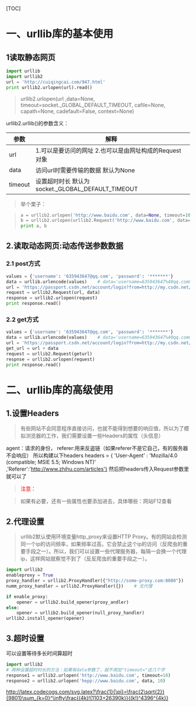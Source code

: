 [TOC]

# 一、urllib库的基本使用

## 1读取静态网页

```python
import urllib
import urllib2
url = 'http://cuiqingcai.com/947.html'
print urllib2.urlopen(url).read()
```

> urllib2.urlopen(url ,data=None, timeout=socket._GLOBAL_DEFAULT_TIMEOUT, cafile=None, capath=None, cadefault=False, context=None)

urllib2.urllib()的参数含义：

参数      | 解释
------- | ----------------------------------------
url     | 1.可以是要访问的网址 2.也可以是由网址构成的Request对象        | 建议优先使用第2种方法
data    | 访问url时需要传输的数据 默认为None
timeout | 设置超时时长 默认为socket._GLOBAL_DEFAULT_TIMEOUT

> 举个栗子：

> ```python
> a = urllib2.urlopen('http://www.baidu.com', data=None, timeout=10).read()
> b = urllib2.urlopen(urllib2.Request('http://www.baidu.com', data=None, timeout=10).read()
> print a, b
> ```

## 2.读取动态网页:动态传送参数数据

### 2.1 post方式

```python
values = {'username': '635943647@qq.com', 'password': '*******'}
data = urllib.urlencode(values)    # data='username=635943647%40qq.com&password=%2A%2A%2A%2A%2A'
url = 'https://passport.csdn.net/account/login?from=http://my.csdn.net/my/mycsdn'
request = urllib2.Request(url, data)
response = urllib2.urlopen(request)
print response.read()
```

### 2.2 get方式

```python
values = {'username': '635943647@qq.com', 'password': '*******'}
data = urllib.urlencode(values)    # data='username=635943647%40qq.com&password=%2A%2A%2A%2A%2A'
url = 'https://passport.csdn.net/account/login?from=http://my.csdn.net/my/mycsdn'
get_url = url + data
request = urllib2.Request(geturl)
respnse = urllib2.urlopen(request)
print response.read()
```

# 二、urllib库的高级使用

## 1.设置Headers

> 有些网站不会同意程序直接访问，也就不能得到想要的响应值，所以为了模拟浏览器的工作，我们需要设置一些Headers的属性（头信息）

agent：请求的身份， referer:用来反盗链（如果referer不是它自己，有的服务器不会响应） 所以构建以下headers headers = { 'User-Agent' : 'Mozilla/4.0 (compatible; MSIE 5.5; Windows NT)' ,'Referer':'<http://www.zhihu.com/articles'}> 然后把headers传入Request参数里就可以了

> <font color="Red">注意：</font>

> 如果有必要，还有一些属性也要添加进去，具体哪些：网站F12查看

## 2.代理设置

> urllib2默认使用环境变量http_proxy来设置HTTP Proxy。有的网站会检测同一个ip的访问频率，如果频率过高，它会禁止这个ip的访问（反爬虫的重要手段之一）。所以，我们可以设置一些代理服务器，每隔一会换一个代理ip，这样网站就察觉不到了（反反爬虫的重要手段之一）。

```python
import urllib2
enableproxy = True
proxy_handler = urllib2.ProxyHandler({"http://some-proxy.com:8080"})    # 能正常工作的代理ip
numm_proxy_handler = urllib2.ProxyHandler({})    # 无代理

if enable_proxy:
    opener = urllib2.build_opener(proxy_andler)
else:
    opener = urllib2.build_opener(null_proxy_handler)
urllib2.install_opener(opener)
```

## 3.超时设置

可以设置等待多长时间算超时

```python
import urllib2
# 两种设置超时时长的方法：如果有data参数了，就不用加"timeout="这几个字
response1 = urllib2.urlopen('http://www.baidu.com', timeout=10)
response2 = urllib2.urlopen('hepp://www.baidu.com', data, 10)
```

<http://latex.codecogs.com/svg.latex?\frac{1}{\pi}=\frac{2\sqrt{2}}{9801}\sum_{k=0}^\infty\frac{(4k)!(1103+26390k)}{(k!)^4396^{4k}}>
